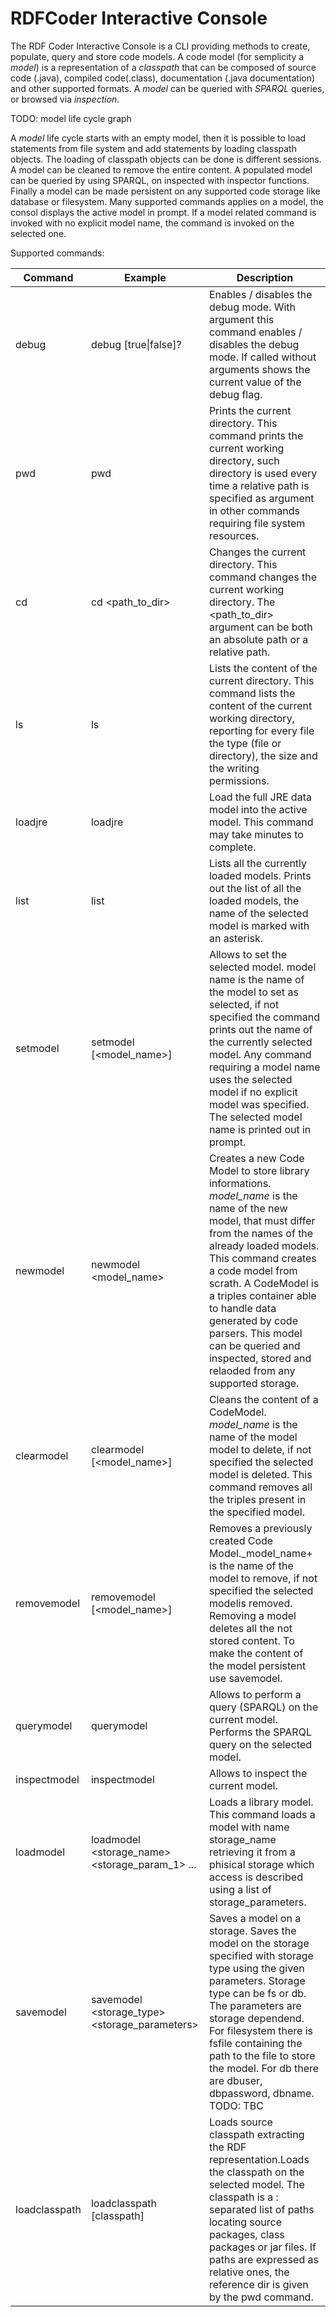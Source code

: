 # RDFCoder Interactive Console

The RDF Coder Interactive Console is a CLI providing methods to create, populate, query and store code models.
A code model (for semplicity a _model_) is a representation of a _classpath_ that can be composed of
source code (.java), compiled code(.class), documentation (.java documentation) and other supported formats.
A _model_ can be queried with _SPARQL_ queries, or browsed via _inspection_. 

TODO: model life cycle graph

A _model_ life cycle starts with an empty model, then it is possible to load statements from file system and add statements
by loading classpath objects. The loading of classpath objects can be done is different sessions. A model can be cleaned 
to remove the entire content. A populated model can be queried by using SPARQL, on inspected with inspector functions. 
Finally a model can be made persistent on any supported code storage like database or filesystem. 
Many supported commands applies on a model, the consol displays the active model in prompt. 
If a model related command is invoked with no explicit model name, the command is invoked on the selected one.

Supported commands:

| Command | Example | Description|
| --------|---------|-------------|
|debug|debug [true\|false]?| Enables / disables the debug mode. With argument this command enables / disables the debug mode. If called without arguments shows the current value of the debug flag.|
|pwd|pwd|Prints the current directory. This command prints the current working directory, such directory is used every time a relative path is specified as argument in other commands requiring file system resources.|
|cd|cd <path_to_dir>|Changes the current directory. This command changes the current working directory. The <path_to_dir> argument can be both an absolute path or a relative path.|
|ls|ls|Lists the content of the current directory. This command lists the content of the current working directory, reporting for every file the type (file or directory), the size and the writing permissions.|
|loadjre|loadjre|Load the full JRE data model into the active model. This command may take minutes to complete.|
|list|list|Lists all the currently loaded models. Prints out the list of all the loaded models, the name of the selected model is marked with an asterisk.|
|setmodel|setmodel [<model_name>]|Allows to set the selected model. model name is the name of the model to set as selected, if not specified the command prints out the name of the currently selected model. Any command requiring a model name uses the selected model if no explicit model was specified. The selected model name is printed out in prompt.|
|newmodel|newmodel <model_name>|Creates a new Code Model to store library informations. _model\_name_ is the name of the new model, that must differ from the names of the already loaded models. This command creates a code model from scrath. A CodeModel is a triples container able to handle data generated by code parsers. This model can be queried and inspected, stored and relaoded from any supported storage.|
|clearmodel|clearmodel [<model_name>]|Cleans the content of a CodeModel. _model\_name_ is the name of the model model to delete, if not specified the selected model is deleted. This command removes all the triples present in the specified model.|
|removemodel|removemodel [<model_name>]|Removes a previously created Code Model._model\_name+ is the name of the model to remove, if not specified the selected modelis removed. Removing a model deletes all the not stored content. To make the content of the model persistent use savemodel.|
|querymodel|querymodel <query> |Allows to perform a query (SPARQL) on the current model. Performs the SPARQL query on the selected model.|
|inspectmodel|inspectmodel <query> |Allows to inspect the current model.|Performs an inpection query on the selected model. TODO: provide references to the query syntax.|
|loadmodel|loadmodel <storage_name> <storage_param_1> ...|Loads a library model. This command loads a model with name storage_name retrieving it from a phisical storage which access is described using a list of storage_parameters.|
|savemodel|savemodel <storage_type> <storage_parameters>|Saves a model on a storage. Saves the model on the storage specified with storage type using the given parameters. Storage type can be fs or db. The parameters are storage dependend. For filesystem there is fsfile containing the path to the file to store the model. For db there are dbuser, dbpassword, dbname. TODO: TBC|
|loadclasspath|loadclasspath [classpath]|Loads source classpath extracting the RDF representation.Loads the classpath on the selected model. The classpath is a : separated list of paths locating source packages, class packages or jar files. If paths are expressed as relative ones, the reference dir is given by the pwd command.|
